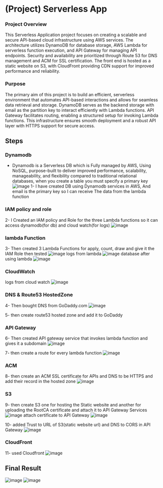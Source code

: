 # (Project) Serverless App
  ### Project Overview
  This Serverless Application project focuses on creating a scalable and secure API-based cloud infrastructure using AWS services. The architecture utilizes DynamoDB for database storage, AWS Lambda for serverless function execution, and API Gateway for managing API endpoints. Security and availability are prioritized through Route 53 for DNS management and ACM for SSL certification. The front end is hosted as a static website on S3, with CloudFront providing CDN support for improved performance and reliability.
  ### Purpose
  The primary aim of this project is to build an efficient, serverless environment that automates API-based interactions and allows for seamless data retrieval and storage. DynamoDB serves as the backend storage with email as the partition key to interact efficiently with Lambda functions. API Gateway facilitates routing, enabling a structured setup for invoking Lambda functions. This infrastructure ensures smooth deployment and a robust API layer with HTTPS support for secure access.

## Steps
 ### Dynamodb
 - Dynamodb is a Serverless DB which is Fully managed by AWS, Using NoSQL, purpose-built to deliver improved performance, scalability, manageability, and flexibility compared to traditional relational databases, when you create a table you must specify a primary key
   ![image](https://github.com/user-attachments/assets/0e91bbed-3a7d-4015-904a-6540ee21a06d)
   1- I have created DB using Dynamodb services in AWS, And email is the primary key so I can receive The data from the lambda function
 
### IAM policy and role
  2- I Created an IAM policy and Role for the three Lambda functions so it can access dynamodb(for db) and cloud watch(for logs)
  ![image](https://github.com/user-attachments/assets/a9afe215-6f1f-4299-8e9e-01285190bd76)
### lambda Function
  3- Then created 3 Lambda Functions for apply, count, draw and give it the IAM Role then tested
  ![image](https://github.com/user-attachments/assets/d99d2d6f-07d9-4455-b661-dad4a7de2fbc)
  logs from lambda
   ![image](https://github.com/user-attachments/assets/fbef9cad-0788-404e-a9cc-f60c0fa41940)
  database after using lambda
    ![image](https://github.com/user-attachments/assets/02e3bc5c-1725-4c45-a823-716ee5e97406)
### CloudWatch
  logs from cloud watch
    ![image](https://github.com/user-attachments/assets/9588a966-09a8-433e-8579-7537c060fc1d)
### DNS & Route53 HostedZone
  4- Then bought DNS from GoDaddy.com
    ![image](https://github.com/user-attachments/assets/d8ba48fb-c3ff-4b1c-804e-00810dcd6347)
    
  5- then create route53 hosted zone and add it to GoDaddy
### API Gateway
  6- Then created API gateway service that invokes lambda function and gives it a subdomain
    ![image](https://github.com/user-attachments/assets/4943660a-47da-44b3-8eee-7922d374ff2a)

  7- then create a route for every lambda function
    ![image](https://github.com/user-attachments/assets/c9b720fa-368a-427b-a9ef-b966ccd158b1)
### ACM
  8- then create an ACM SSL certificate for APIs and DNS to be HTTPS and add their record in the hosted zone
    ![image](https://github.com/user-attachments/assets/d7c7cc08-820d-4d75-8e19-8e4396e718a5)
### S3
  9- then create S3 one for hosting the Static website and another for uploading the RootCA certificate and attach it to API Gateway Services
   ![image](https://github.com/user-attachments/assets/f57952a3-8ddd-4938-96ed-dfb4ec9b3740)
    attach certificate to API Gateway
    ![image](https://github.com/user-attachments/assets/b0164aa5-7810-477c-b20b-28e8c7011824)

  10- added Trust to URL of S3(static website url) and DNS to CORS in API Gateway
    ![image](https://github.com/user-attachments/assets/01a0a99d-36f9-4953-9911-d7f93c92a334)
### CloudFront
  11- used Cloudfront
    ![image](https://github.com/user-attachments/assets/08003198-9288-40e2-9f1d-30d63a206df7)


## Final Result

![image](https://github.com/user-attachments/assets/1b51cc86-d347-477b-ba2e-ac1d2d6d5bb6)
![image](https://github.com/user-attachments/assets/ffc67a80-9144-4b1b-a378-0b75957d032e)



    

  



